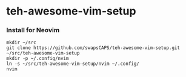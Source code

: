 # teh-awesome-vim-setup

[]("https://github.com/swapsCAPS/teh-awesome-vim-setup/blob/master/screenshot.png")

### Install for Neovim
```
mkdir ~/src
git clone https://github.com/swapsCAPS/teh-awesome-vim-setup.git ~/src/teh-awesome-vim-setup
mkdir -p ~/.config/nvim
ln -s ~/src/teh-awesome-vim-setup/nvim ~/.config/
nvim
```
